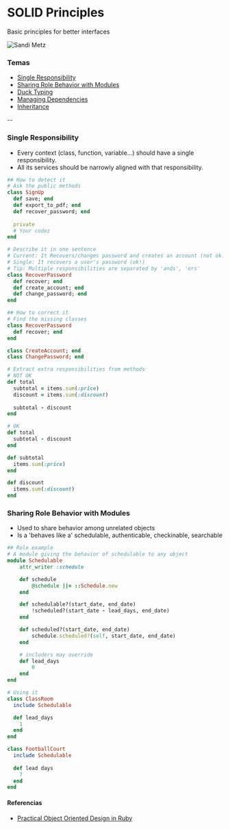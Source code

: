 # SOLID Principles

Basic principles for better interfaces

![Sandi Metz](http://www.abetterdeveloper.com/assets/sandi_metz-42a6d38e5d4b591e219099dfd6e48ff6.png)

### Temas

* [Single Responsibility](#single-responsibility)
* [Sharing Role Behavior with Modules](#sharing-role-behavior-with-modules)
* [Duck Typing](#duck-typing)
* [Managing Dependencies](#managing-dependencies)
* [Inheritance](#inheritance)

--

### Single Responsibility

* Every context (class, function, variable...) should have a single responsibility.
* All its services should be narrowly aligned with that responsibility.

```ruby
## How to detect it
# Ask the public methods
class SignUp
  def save; end
  def export_to_pdf; end
  def recover_password; end
  
  private
  # Your codez
end

# Describe it in one sentence
# Current: It Recovers/changes password and creates an account (not ok!)
# Single: It recovers a user's password (ok!)
# Tip: Multiple responsibilities are separated by 'ands', 'ors'
class RecoverPassword
  def recover; end
  def create_account; end
  def change_password; end
end

## How to correct it
# Find the missing classes
class RecoverPassword
  def recover; end
end

class CreateAccount; end
class ChangePassword; end

# Extract extra responsibilities from methods
# NOT OK
def total
  subtotal = items.sum(:price)
  discount = items.sum(:discount)
  
  subtotal - discount
end

# OK
def total
  subtotal - discount
end

def subtotal
  items.sum(:price)
end

def discount
  items.sum(:discount)
end
```

### Sharing Role Behavior with Modules

* Used to share behavior among unrelated objects
* Is a 'behaves like a' schedulable, authenticable, checkinable, searchable

```ruby
## Role example
# A module giving the behavior of schedulable to any object
module Schedulable
    attr_writer :schedule

    def schedule
        @schedule ||= ::Schedule.new
    end

    def schedulable?(start_date, end_date)
        !scheduled?(start_date - lead_days, end_date)
    end

    def scheduled?(start_date, end_date)
        schedule.scheduled?(self, start_date, end_date)
    end

    # includers may override
    def lead_days
        0
    end
end

# Using it
class ClassRoom
  include Schedulable

  def lead_days
    1   
  end
end

class FootballCourt
  include Schedulable
  
  def lead days
    7
  end
end
```

#### Referencias
- [Practical Object Oriented Design in Ruby](http://www.poodr.com/)
